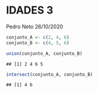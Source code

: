 IDADES 3
================
Pedro Neto
26/10/2020

``` r
conjunto_A <- c(2, 4, 6)
conjunto_B <- c(4, 5, 6)
```

``` r
union(conjunto_A, conjunto_B)
```

    ## [1] 2 4 6 5

``` r
intersect(conjunto_A, conjunto_B)
```

    ## [1] 4 6
